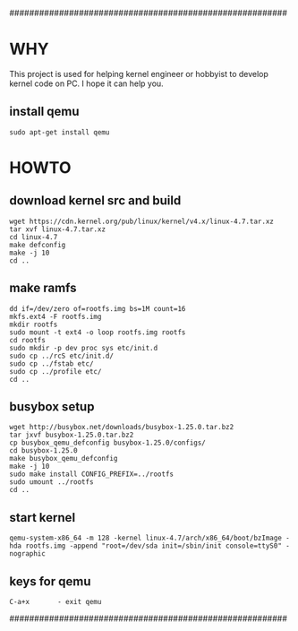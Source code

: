 ########################################################
# WHY
This project is used for helping kernel engineer or hobbyist to develop kernel code on PC.
I hope it can help you.

## install qemu
```
sudo apt-get install qemu
```

# HOWTO
## download kernel src and build
```
wget https://cdn.kernel.org/pub/linux/kernel/v4.x/linux-4.7.tar.xz
tar xvf linux-4.7.tar.xz
cd linux-4.7
make defconfig
make -j 10
cd ..
```
## make ramfs
```
dd if=/dev/zero of=rootfs.img bs=1M count=16
mkfs.ext4 -F rootfs.img
mkdir rootfs
sudo mount -t ext4 -o loop rootfs.img rootfs
cd rootfs
sudo mkdir -p dev proc sys etc/init.d
sudo cp ../rcS etc/init.d/
sudo cp ../fstab etc/
sudo cp ../profile etc/
cd ..
```

## busybox setup
```
wget http://busybox.net/downloads/busybox-1.25.0.tar.bz2
tar jxvf busybox-1.25.0.tar.bz2
cp busybox_qemu_defconfig busybox-1.25.0/configs/
cd busybox-1.25.0
make busybox_qemu_defconfig
make -j 10
sudo make install CONFIG_PREFIX=../rootfs
sudo umount ../rootfs
cd ..
```

## start kernel
```
qemu-system-x86_64 -m 128 -kernel linux-4.7/arch/x86_64/boot/bzImage -hda rootfs.img -append "root=/dev/sda init=/sbin/init console=ttyS0" -nographic
```

## keys for qemu
```
C-a+x       - exit qemu
```

########################################################
